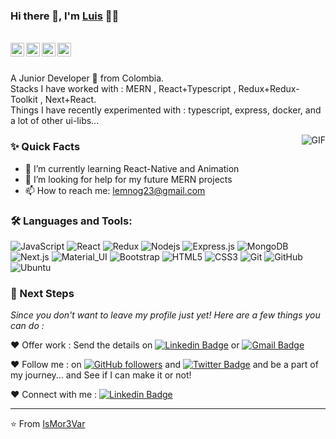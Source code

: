 ### Hi there 👋, I'm [Luis](https://github.com/IsMor3Var) 👨‍💻

<br/>

<a href="https://www.linkedin.com/in/IsMor3Var/">
  <img align="left" alt="Luis Linkedin" width="22px" src="https://cdn.jsdelivr.net/npm/simple-icons@v3/icons/linkedin.svg" />
</a>

<a href="https://t.me/Dev_43MrL">
  <img align="left" alt="Luis Telegram" width="22px" src="https://cdn.jsdelivr.net/npm/simple-icons@v3/icons/telegram.svg" />
</a>

<a href="https://twitter.com/M917rL917">
  <img align="left" alt="Luis | Twitter" width="22px" src="https://cdn.jsdelivr.net/npm/simple-icons@v3/icons/twitter.svg" />
</a>

<a href="mailto:lemnog23@gmail.com">
  <img align="left" alt="Luis Email" width="22px" src="https://cdn.jsdelivr.net/npm/simple-icons@v3/icons/gmail.svg" />
</a>


<br />
<br/>

<p>
A Junior Developer 🚀 from Colombia.
<br/>
Stacks I have worked with : MERN , React+Typescript , Redux+Redux-Toolkit , Next+React.
<br/>  
Things I have recently experimented with : typescript, express, docker, and a lot of other ui-libs...
</p>

  <img align="right" alt="GIF" src="https://media.giphy.com/media/xT9IgzoKnwFNmISR8I/giphy.gif" />
  
### ✨ Quick Facts

- 🌱 I’m currently learning React-Native and Animation
- 🤔 I’m looking for help for my future MERN projects
- 📫 How to reach me: lemnog23@gmail.com

### 🛠️ Languages and Tools:

![JavaScript](https://img.shields.io/badge/-JavaScript-black?style=flat-square&logo=javascript)
![React](https://img.shields.io/badge/-React-black?style=flat-square&logo=react)
![Redux](https://img.shields.io/badge/-Redux-black?style=flat-square&logo=Redux)
![Nodejs](https://img.shields.io/badge/-Nodejs-black?style=flat-square&logo=Node.js)
![Express.js](https://img.shields.io/badge/-Express-black?style=flat-square&logo=expressjs)
![MongoDB](https://img.shields.io/badge/-MongoDB-black?style=flat-square&logo=mongodb)
![Next.js](https://img.shields.io/badge/-Next-black?style=flat-square&logo=Next.js)
![Material_UI](https://img.shields.io/badge/-Material_UI-black?style=flat-square&logo=material-ui)
![Bootstrap](https://img.shields.io/badge/-Bootstrap-black?style=flat-square&logo=bootstrap)
![HTML5](https://img.shields.io/badge/-HTML5-black?style=flat-square&logo=html5&logoColor=white)
![CSS3](https://img.shields.io/badge/-CSS3-black?style=flat-square&logo=css3)
![Git](https://img.shields.io/badge/-Git-black?style=flat-square&logo=git)
![GitHub](https://img.shields.io/badge/-GitHub-black?style=flat-square&logo=github)
![Ubuntu](https://img.shields.io/badge/-Ubuntu-black?style=flat-square&logo=ubuntu)


### 👣 Next Steps

_Since you don't want to leave my profile just yet! Here are a few things you can do :_

❤️ Offer work : Send the details on [![Linkedin Badge](https://img.shields.io/badge/-Luis_Eduardo-blue?style=flat-square&logo=Linkedin&logoColor=white&link=https://www.linkedin.com/in/IsMor3Var/)](https://www.linkedin.com/in/IsMor3Var/)
or [![Gmail Badge](https://img.shields.io/badge/-lemnog23@gmail.com-c14438?style=flat-square&logo=Gmail&logoColor=white&link=mailto:lemnog23@gmail.com)](mailto:lemnog23@gmail.com)

❤️ Follow me : on [![GitHub followers](https://img.shields.io/github/followers/IsMor3Var?label=Follow&style=social)](https://github.com/IsMor3Var/?tab=follow) and [![Twitter Badge](https://img.shields.io/badge/-@M917rL917-1ca0f1?style=flat-square&labelColor=1ca0f1&logo=twitter&logoColor=white&link=https://twitter.com/M917rL917)](https://twitter.com/M917rL917)
and be a part of my journey... and See if I can make it or not!

❤️ Connect with me : [![Linkedin Badge](https://img.shields.io/badge/-Luis_Eduardo-blue?style=flat-square&logo=Linkedin&logoColor=white&link=https://www.linkedin.com/in/IsMor3Var/)](https://www.linkedin.com/in/IsMor3Var/)

<hr/>

⭐️ From [IsMor3Var](https://github.com/IsMor3Var)


<!--
**IsMor3Var/IsMor3Var** is a ✨ _special_ ✨ repository because its `README.md` (this file) appears on your GitHub profile.

Here are some ideas to get you started:

- 🔭 I’m currently working on ...
- 🌱 I’m currently learning ...
- 👯 I’m looking to collaborate on ...
- 🤔 I’m looking for help with ...
- 💬 Ask me about ...
- 📫 How to reach me: ...
- 😄 Pronouns: ...
- ⚡ Fun fact: ...
-->
